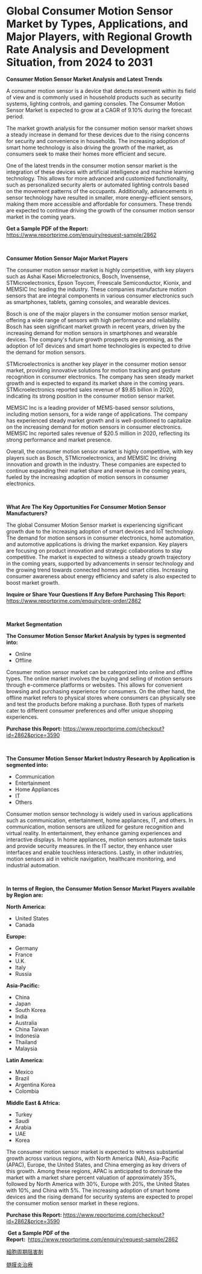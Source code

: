<p><h1>Global Consumer Motion Sensor Market by Types, Applications, and Major Players, with Regional Growth Rate Analysis and Development Situation, from 2024 to 2031</h1></p><p><strong>Consumer Motion Sensor Market Analysis and Latest Trends</strong></p>
<p><p>A consumer motion sensor is a device that detects movement within its field of view and is commonly used in household products such as security systems, lighting controls, and gaming consoles. The Consumer Motion Sensor Market is expected to grow at a CAGR of 9.10% during the forecast period. </p><p>The market growth analysis for the consumer motion sensor market shows a steady increase in demand for these devices due to the rising concerns for security and convenience in households. The increasing adoption of smart home technology is also driving the growth of the market, as consumers seek to make their homes more efficient and secure.</p><p>One of the latest trends in the consumer motion sensor market is the integration of these devices with artificial intelligence and machine learning technology. This allows for more advanced and customized functionality, such as personalized security alerts or automated lighting controls based on the movement patterns of the occupants. Additionally, advancements in sensor technology have resulted in smaller, more energy-efficient sensors, making them more accessible and affordable for consumers. These trends are expected to continue driving the growth of the consumer motion sensor market in the coming years.</p></p>
<p><strong>Get a Sample PDF of the Report:&nbsp;</strong> <a href="https://www.reportprime.com/enquiry/request-sample/2862">https://www.reportprime.com/enquiry/request-sample/2862</a></p>
<p>&nbsp;</p>
<p><strong>Consumer Motion Sensor Major Market Players</strong></p>
<p><p>The consumer motion sensor market is highly competitive, with key players such as Ashai Kasei Microelectronics, Bosch, Invensense, STMicroelectronics, Epson Toycom, Freescale Semiconductor, Kionix, and MEMSIC Inc leading the industry. These companies manufacture motion sensors that are integral components in various consumer electronics such as smartphones, tablets, gaming consoles, and wearable devices.</p><p>Bosch is one of the major players in the consumer motion sensor market, offering a wide range of sensors with high performance and reliability. Bosch has seen significant market growth in recent years, driven by the increasing demand for motion sensors in smartphones and wearable devices. The company's future growth prospects are promising, as the adoption of IoT devices and smart home technologies is expected to drive the demand for motion sensors.</p><p>STMicroelectronics is another key player in the consumer motion sensor market, providing innovative solutions for motion tracking and gesture recognition in consumer electronics. The company has seen steady market growth and is expected to expand its market share in the coming years. STMicroelectronics reported sales revenue of $9.85 billion in 2020, indicating its strong position in the consumer motion sensor market.</p><p>MEMSIC Inc is a leading provider of MEMS-based sensor solutions, including motion sensors, for a wide range of applications. The company has experienced steady market growth and is well-positioned to capitalize on the increasing demand for motion sensors in consumer electronics. MEMSIC Inc reported sales revenue of $20.5 million in 2020, reflecting its strong performance and market presence.</p><p>Overall, the consumer motion sensor market is highly competitive, with key players such as Bosch, STMicroelectronics, and MEMSIC Inc driving innovation and growth in the industry. These companies are expected to continue expanding their market share and revenue in the coming years, fueled by the increasing adoption of motion sensors in consumer electronics.</p></p>
<p>&nbsp;</p>
<p><strong>What Are The Key Opportunities For Consumer Motion Sensor Manufacturers?</strong></p>
<p><p>The global Consumer Motion Sensor market is experiencing significant growth due to the increasing adoption of smart devices and IoT technology. The demand for motion sensors in consumer electronics, home automation, and automotive applications is driving the market expansion. Key players are focusing on product innovation and strategic collaborations to stay competitive. The market is expected to witness a steady growth trajectory in the coming years, supported by advancements in sensor technology and the growing trend towards connected homes and smart cities. Increasing consumer awareness about energy efficiency and safety is also expected to boost market growth.</p></p>
<p><strong>Inquire or Share Your Questions If Any Before Purchasing This Report:</strong> <a href="https://www.reportprime.com/enquiry/pre-order/2862">https://www.reportprime.com/enquiry/pre-order/2862</a></p>
<p>&nbsp;</p>
<p><strong>Market Segmentation</strong></p>
<p><strong>The Consumer Motion Sensor Market Analysis by types is segmented into:</strong></p>
<p><ul><li>Online</li><li>Offline</li></ul></p>
<p><p>Consumer motion sensor market can be categorized into online and offline types. The online market involves the buying and selling of motion sensors through e-commerce platforms or websites. This allows for convenient browsing and purchasing experience for consumers. On the other hand, the offline market refers to physical stores where consumers can physically see and test the products before making a purchase. Both types of markets cater to different consumer preferences and offer unique shopping experiences.</p></p>
<p><strong>Purchase this Report:&nbsp;</strong><a href="https://www.reportprime.com/checkout?id=2862&price=3590">https://www.reportprime.com/checkout?id=2862&price=3590</a></p>
<p>&nbsp;</p>
<p><strong>The Consumer Motion Sensor Market Industry Research by Application is segmented into:</strong></p>
<p><ul><li>Communication</li><li>Entertainment</li><li>Home Appliances</li><li>IT</li><li>Others</li></ul></p>
<p><p>Consumer motion sensor technology is widely used in various applications such as communication, entertainment, home appliances, IT, and others. In communication, motion sensors are utilized for gesture recognition and virtual reality. In entertainment, they enhance gaming experiences and interactive displays. In home appliances, motion sensors automate tasks and provide security measures. In the IT sector, they enhance user interfaces and enable touchless interactions. Lastly, in other industries, motion sensors aid in vehicle navigation, healthcare monitoring, and industrial automation.</p></p>
<p>&nbsp;</p>
<p><strong>In terms of Region, the Consumer Motion Sensor Market Players available by Region are:</strong></p>
<p>
    <p> <strong> North America: </strong>
        <ul>
            <li>United States</li>
            <li>Canada</li>
        </ul>
        </p> 
    <p> <strong> Europe: </strong>
        <ul>
            <li>Germany</li>
            <li>France</li>
            <li>U.K.</li>
            <li>Italy</li>
            <li>Russia</li>
        </ul>
        </p> 
    <p> <strong> Asia-Pacific: </strong>
        <ul>
            <li>China</li>
            <li>Japan</li>
            <li>South Korea</li>
            <li>India</li>
            <li>Australia</li>
            <li>China Taiwan</li>
            <li>Indonesia</li>
            <li>Thailand</li>
            <li>Malaysia</li>
        </ul>
        </p> 
    <p> <strong> Latin America: </strong>
        <ul>
            <li>Mexico</li>
            <li>Brazil</li>
            <li>Argentina Korea</li>
            <li>Colombia</li>
        </ul>
        </p> 
    <p> <strong> Middle East & Africa: </strong>
        <ul>
            <li>Turkey</li>
            <li>Saudi</li>
            <li>Arabia</li>
            <li>UAE</li>
            <li>Korea</li>
        </ul>
    </p>
    </p>
<p><p>The consumer motion sensor market is expected to witness substantial growth across various regions, with North America (NA), Asia-Pacific (APAC), Europe, the United States, and China emerging as key drivers of this growth. Among these regions, APAC is anticipated to dominate the market with a market share percent valuation of approximately 35%, followed by North America with 30%, Europe with 20%, the United States with 10%, and China with 5%. The increasing adoption of smart home devices and the rising demand for security systems are expected to propel the consumer motion sensor market in these regions.</p></p>
<p><strong>Purchase this Report: </strong><a href="https://www.reportprime.com/checkout?id=2862&price=3590">https://www.reportprime.com/checkout?id=2862&price=3590</a></p>
<p>&nbsp;<strong>Get a Sample PDF of the Report:&nbsp;&nbsp;</strong><a href="https://www.reportprime.com/enquiry/request-sample/2862">https://www.reportprime.com/enquiry/request-sample/2862</a></p>
<p><strong></strong></p>
<p><p><a href="https://github.com/KaydenJohns1964/Market-Research-Report-List-1/blob/main/753439612661.md">細胞周期阻害剤</a></p><p><a href="https://github.com/marbadji/Market-Research-Report-List-1/blob/main/154702112660.md">髄膜炎治療</a></p></p>